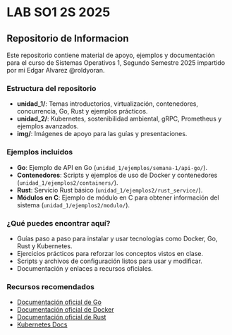 # LAB SO1 2S 2025
## Repositorio de Informacion

Este repositorio contiene material de apoyo, ejemplos y documentación para el curso de Sistemas Operativos 1, Segundo Semestre 2025 impartido por mi Edgar Alvarez @roldyoran.

### Estructura del repositorio
- **unidad_1/**: Temas introductorios, virtualización, contenedores, concurrencia, Go, Rust y ejemplos prácticos.
- **unidad_2/**: Kubernetes, sostenibilidad ambiental, gRPC, Prometheus y ejemplos avanzados.
- **img/**: Imágenes de apoyo para las guías y presentaciones.

### Ejemplos incluidos
- **Go**: Ejemplo de API en Go (`unidad_1/ejemplos/semana-1/api-go/`).
- **Contenedores**: Scripts y ejemplos de uso de Docker y contenedores (`unidad_1/ejemplos2/containers/`).
- **Rust**: Servicio Rust básico (`unidad_1/ejemplos2/rust_service/`).
- **Módulos en C**: Ejemplo de módulo en C para obtener información del sistema (`unidad_1/ejemplos2/modulo/`).

### ¿Qué puedes encontrar aquí?
- Guías paso a paso para instalar y usar tecnologías como Docker, Go, Rust y Kubernetes.
- Ejercicios prácticos para reforzar los conceptos vistos en clase.
- Scripts y archivos de configuración listos para usar y modificar.
- Documentación y enlaces a recursos oficiales.

### Recursos recomendados
- [Documentación oficial de Go](https://golang.org/doc/)
- [Documentación oficial de Docker](https://docs.docker.com/)
- [Documentación oficial de Rust](https://www.rust-lang.org/learn)
- [Kubernetes Docs](https://kubernetes.io/docs/)

